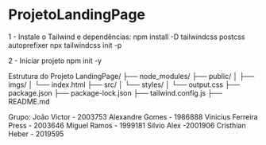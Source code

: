 # ProjetoLandingPage

1 - Instale o Tailwind e dependências:
  npm install -D tailwindcss postcss autoprefixer
  npx tailwindcss init -p

2 - Iniciar projeto
  npm init -y


Estrutura do Projeto
  LandingPage/
  ├── node_modules/
  ├── public/
  │   ├── imgs/
  │   └── index.html
  ├── src/
  │   └── styles/
  │       └── output.css
  ├── package.json
  ├── package-lock.json
  ├── tailwind.config.js
  ├── README.md


  Grupo:
  João Victor - 2003753
  Alexandre Gomes - 1986888
  Vinicius Ferreira Press - 2003646
  Miguel Ramos - 1999181
  Silvio Alex -2001906
  Cristhian Heber - 2019595
  
